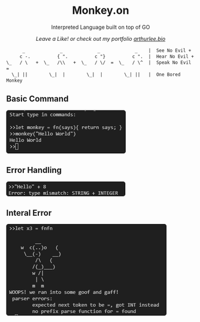 <div align="center">
  <p>
    <h1>Monkey.on</h1>
  </p>
  <p>
    Interpreted Language built on top of GO
  </p>
  <p>
    <em>Leave a Like! or check out my portfolio <a href="https://arthurlee.bio">arthurlee.bio</a></em>
  </p>
</div>


```
      _             _             _             _    |  See No Evil +
     c -.          { ".          c "}          c ".  |  Hear No Evil +
\_   / \   +  \_   /\\   +  \_   / \/  =  \_   / \^  |  Speak No Evil =
  \_| ||        \_|  |        \_|  |        \_| ||   |  One Bored Monkey

```
**Basic Command**
---
<img src="https://github.com/arthurlee945/monkey.on/blob/main/assets/monkey-lang.png?raw=true" style="border:1px solid black; border-radius:5px">

**Error Handling**
---
<img src="https://github.com/arthurlee945/monkey.on/blob/main/assets/monkey-error.png?raw=true" style="border:1px solid black; border-radius:5px">

**Interal Error**
---
<img src="https://github.com/arthurlee945/monkey.on/blob/main/assets/monkey-sys-error.png?raw=true" style="border:1px solid black; border-radius:5px">